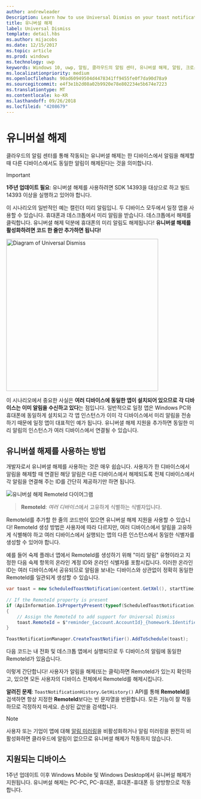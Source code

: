 ```yaml
---
author: andrewleader
Description: Learn how to use Universal Dismiss on your toast notifications.
title: 유니버설 해제
label: Universal Dismiss
template: detail.hbs
ms.author: mijacobs
ms.date: 12/15/2017
ms.topic: article
ms.prod: windows
ms.technology: uwp
keywords: Windows 10, uwp, 알림, 클라우드의 알림 센터, 유니버셜 해제, 알림, 크로스 디바이스, 한 번 해제 모든 경우에 해제
ms.localizationpriority: medium
ms.openlocfilehash: 90ad60949504d4478341ff9455fe0f7da90d78a9
ms.sourcegitcommit: e4f3e1b2d08a02b9920e78e802234e5b674e7223
ms.translationtype: MT
ms.contentlocale: ko-KR
ms.lasthandoff: 09/26/2018
ms.locfileid: "4208679"
---
```

# <a name="universal-dismiss"></a>유니버설 해제

클라우드의 알림 센터를 통해 작동되는 유니버셜 해제는 한 디바이스에서 알림을 해제할 때 다른 디바이스에서도 동일한 알림이 해제된다는 것을 의미합니다.

> [!IMPORTANT]
> **1주년 업데이트 필요**: 유니버셜 해제를 사용하려면 SDK 14393을 대상으로 하고 빌드 14393 이상을 실행하고 있어야 합니다.

이 시나리오의 일반적인 예는 캘린더 미리 알림입니. 두 디바이스 모두에서 일정 앱을 사용할 수 있습니다. 휴대폰과 데스크톱에서 미리 알림을 받습니다. 데스크톱에서 해제를 클릭합니다. 유니버셜 해제 덕분에 휴대폰의 미리 알림도 해제됩니다! **유니버셜 해제를 활성화하려면 코드 한 줄만 추가하면 됩니다!**

<img alt="Diagram of Universal Dismiss" src="images/universal-dismiss.gif" width="406"/>

이 시나리오에서 중요한 사실은 **여러 디바이스에 동일한 앱이 설치되어 있으므로** **각 디바이스는 이미 알림을 수신하고 있다**는 점입니다. 일반적으로 일정 앱은 Windows PC와 휴대폰에 동일하게 설치되고 각 앱 인스턴스가 이미 각 디바이스에서 미리 알림을 전송하기 때문에 일정 앱이 대표적인 예가 됩니다. 유니버셜 해제 지원을 추가하면 동일한 미리 알림의 인스턴스가 여러 디바이스에서 연결될 수 있습니다.


## <a name="how-to-enable-universal-dismiss"></a>유니버셜 해제를 사용하는 방법

개발자로서 유니버셜 해제를 사용하는 것은 매우 쉽습니다. 사용자가 한 디바이스에서 알림을 해제할 때 연결된 해당 알림은 다른 디바이스에서 해제되도록 전체 디바이스에서 각 알림을 연결해 주는 ID를 간단히 제공하기만 하면 됩니다.

![유니버설 해제 RemoteId 다이어그램](images/universal-dismiss-remoteid.jpg)

> **RemoteId**: *여러 디바이스*에서 고유하게 식별하는 식별자입니다.

RemoteId를 추가할 한 줄의 코드만이 있으면 유니버설 해제 지원을 사용할 수 있습니다! RemoteId 생성 방법은 사용자에 따라 다르지만, 여러 디바이스에서 알림을 고유하게 식별해야 하고 여러 디바이스에서 실행되는 앱의 다른 인스턴스에서 동일한 식별자를 생성할 수 있어야 합니다.

예를 들어 숙제 플래너 앱에서 RemoteId를 생성하기 위해 "미리 알림" 유형이라고 지정한 다음 숙제 항목의 온라인 계정 ID와 온라인 식별자를 포함시킵니다. 이러한 온라인 ID는 여러 디바이스에서 공유되므로 알림을 보내는 디바이스와 상관없이 정확히 동일한 RemoteId를 일관되게 생성할 수 있습니다.

```csharp
var toast = new ScheduledToastNotification(content.GetXml(), startTime);
 
// If the RemoteId property is present
if (ApiInformation.IsPropertyPresent(typeof(ScheduledToastNotification).FullName, nameof(ScheduledToastNotification.RemoteId)))
{
    // Assign the RemoteId to add support for Universal Dismiss
    toast.RemoteId = $"reminder_{account.AccountId}_{homework.Identifier}"
}
  
ToastNotificationManager.CreateToastNotifier().AddToSchedule(toast);
```

다음 코드는 내 전화 및 데스크톱 앱에서 실행되므로 두 디바이스의 알림에 동일한 RemoteId가 있음습니다.

이렇게 간단합니다! 사용자가 알림을 해제(또는 클릭)하면 RemoteId가 있는지 확인하고, 있으면 모든 사용자의 디바이스 전체에서 RemoteId를 해제시킵니다.

**알려진 문제**: `ToastNotificationHistory.GetHistory()` API를 통해 **RemoteId**를 검색하면 항상 지정한 **RemoteId**보다는 빈 문자열을 반환합니다. 모든 기능이 잘 작동하므로 걱정하지 마세요. 손상된 값만을 검색합니다.

> [!NOTE]
> 사용자 또는 기업이 앱에 대해 [알림 미러링](notification-mirroring.md)을 비활성화하거나 알림 미러링을 완전히 비활성화하면 클라우드에 알림이 없으므로 유니버셜 해제가 작동하지 않습니다.


## <a name="supported-devices"></a>지원되는 디바이스

1주년 업데이트 이후 Windows Mobile 및 Windows Desktop에서 유니버설 해제가 지원됩니다. 유니버설 해제는 PC-PC, PC-휴대폰, 휴대폰-휴대폰 등 양방향으로 작동합니다.